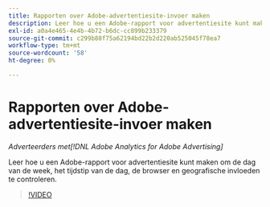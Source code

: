 ```yaml
---
title: Rapporten over Adobe-advertentiesite-invoer maken
description: Leer hoe u een Adobe-rapport voor advertentiesite kunt maken om de dag van de week, het tijdstip van de dag, de browser en geografische invloeden te controleren.
exl-id: a0a4e465-4e4b-4b72-b6dc-cc899b233379
source-git-commit: c299b88f75a62194bd22b2d220ab525045f78ea7
workflow-type: tm+mt
source-wordcount: '58'
ht-degree: 0%

---
```


# Rapporten over Adobe-advertentiesite-invoer maken

*Adverteerders met[!DNL Adobe Analytics for Adobe Advertising]*

Leer hoe u een Adobe-rapport voor advertentiesite kunt maken om de dag van de week, het tijdstip van de dag, de browser en geografische invloeden te controleren.

>[!VIDEO](https://video.tv.adobe.com/v/33921)
